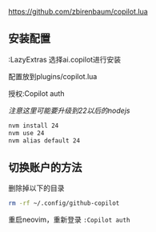 https://github.com/zbirenbaum/copilot.lua

## 安装配置
:LazyExtras 选择ai.copilot进行安装

配置放到plugins/copilot.lua

授权:Copilot auth

*注意这里可能要升级到22以后的nodejs*
```bash
nvm install 24
nvm use 24
nvm alias default 24
```

## **切换账户的方法**

删除掉以下的目录
```bash
rm -rf ~/.config/github-copilot
```
重启neovim，重新登录
`:Copilot auth`

